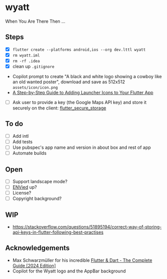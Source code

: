 # wyatt

When
You
Are
There
Then ...

## Steps

- [x] `flutter create --platforms android,ios --org dev.lttl wyatt`
- [x] `rm wyatt.iml`
- [x] `rm -rf .idea`
- [x] clean up `.gitignore`

- Copilot prompt to create "A black and white logo showing a cowboy like an old wanted poster", download and save as 512x512 `assets/icon/icon.png`
- [A Step-by-Step Guide to Adding Launcher Icons to Your Flutter App](https://nikhilsomansahu.medium.com/a-step-by-step-guide-to-adding-launcher-icons-to-your-flutter-app-98b5d7e3bb04)

- [ ] Ask user to provide a key (the Google Maps API key) and store it securely on the client: [flutter_secure_storage](https://pub.dev/packages/flutter_secure_storage)

## To do

- [ ] Add intl
- [ ] Add tests
- [ ] Use pubspec's app name and version in about box and rest of app
- [ ] Automate builds

## Open

- [ ] Support landscape mode?
- [ ] [ENVied](https://codewithandrea.com/articles/flutter-api-keys-dart-define-env-files/#enter-envied) up?
- [ ] License?
- [ ] Copyright background?

## WIP

- https://stackoverflow.com/questions/51895194/correct-way-of-storing-api-keys-in-flutter-following-best-practises

## Acknowledgements

- Max Schwarzmüller for his incredible [Flutter & Dart - The Complete Guide [2024 Edition]](https://www.udemy.com/course/learn-flutter-dart-to-build-ios-android-apps/)
- Copilot for the Wyatt logo and the AppBar background